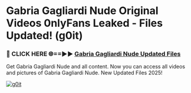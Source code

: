 # Gabria Gagliardi Nude Original Videos 0nlyFans Leaked - Files Updated! (g0it)

<h3>🔴 CLICK HERE 🌐==►► <a href="https://tinyurl.com/y5r63du9" rel="nofollow">Gabria Gagliardi Nude Updated Files</a></h3>

Get Gabria Gagliardi Nude and all content. Now you can access all videos and pictures of Gabria Gagliardi Nude. New Updated Files 2025!

[![g0it](https://i.imgur.com/UVo9nyh.gif)](https://tinyurl.com/y5r63du9)